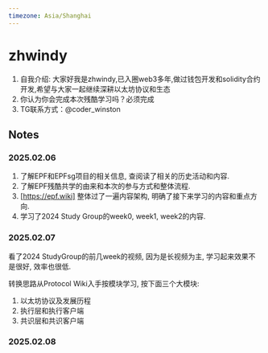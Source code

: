 ```yaml
---
timezone: Asia/Shanghai
---
```


# zhwindy

1. 自我介绍: 大家好我是zhwindy,已入圈web3多年,做过钱包开发和solidity合约开发,希望与大家一起继续深耕以太坊协议和生态
2. 你认为你会完成本次残酷学习吗？必须完成
3. TG联系方式：@coder_winston

## Notes

<!-- Content_START -->

### 2025.02.06

1. 了解EPF和EPFsg项目的相关信息, 查阅读了相关的历史活动和内容.
2. 了解EPF残酷共学的由来和本次的参与方式和整体流程.
3. [https://epf.wiki] 整体过了一遍内容架构, 明确了接下来学习的内容和重点方向.
4. 学习了2024 Study Group的week0, week1, week2的内容.

### 2025.02.07

看了2024 StudyGroup的前几week的视频, 因为是长视频为主, 学习起来效果不是很好, 效率也很低. 

转换思路从Protocol Wiki入手按模块学习, 按下面三个大模块:
1. 以太坊协议及发展历程
2. 执行层和执行客户端
3. 共识层和共识客户端

### 2025.02.08

<!-- Content_END -->
